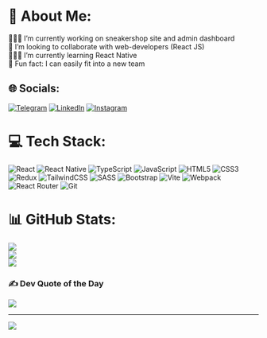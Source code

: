 # 💫 About Me:
👨🏻‍💻 I’m currently working on sneakershop site and admin dashboard <br>
🔎 I’m looking to collaborate with web-developers (React JS) <br>
👨🏼‍🏫 I’m currently learning React Native <br>
📌 Fun fact: I can easily fit into a new team <br>

## 🌐 Socials:
[![Telegram](https://img.shields.io/badge/Telegram-%230077B5.svg?logo=telegram&logoColor=white)](https://t.me/borisov11vosirob)
[![LinkedIn](https://img.shields.io/badge/LinkedIn-%230077B5.svg?logo=linkedin&logoColor=white)](https://linkedin.com/in/sashaborisov) [![Instagram](https://img.shields.io/badge/Instagram-%23E4405F.svg?logo=Instagram&logoColor=white)](https://instagram.com/borisov____) 

# 💻 Tech Stack:
![React](https://img.shields.io/badge/react-%2320232a.svg?style=for-the-badge&logo=react&logoColor=%2361DAFB) ![React Native](https://img.shields.io/badge/react_native-%2320232a.svg?style=for-the-badge&logo=react&logoColor=%2361DAFB) ![TypeScript](https://img.shields.io/badge/typescript-%23007ACC.svg?style=for-the-badge&logo=typescript&logoColor=white) ![JavaScript](https://img.shields.io/badge/javascript-%23323330.svg?style=for-the-badge&logo=javascript&logoColor=%23F7DF1E) ![HTML5](https://img.shields.io/badge/html5-%23E34F26.svg?style=for-the-badge&logo=html5&logoColor=white) ![CSS3](https://img.shields.io/badge/css3-%231572B6.svg?style=for-the-badge&logo=css3&logoColor=white) ![Redux](https://img.shields.io/badge/redux-%23593d88.svg?style=for-the-badge&logo=redux&logoColor=white) ![TailwindCSS](https://img.shields.io/badge/tailwindcss-%2338B2AC.svg?style=for-the-badge&logo=tailwind-css&logoColor=white) ![SASS](https://img.shields.io/badge/SASS-hotpink.svg?style=for-the-badge&logo=SASS&logoColor=white) ![Bootstrap](https://img.shields.io/badge/bootstrap-%238511FA.svg?style=for-the-badge&logo=bootstrap&logoColor=white) ![Vite](https://img.shields.io/badge/vite-%23646CFF.svg?style=for-the-badge&logo=vite&logoColor=white) ![Webpack](https://img.shields.io/badge/webpack-%238DD6F9.svg?style=for-the-badge&logo=webpack&logoColor=black) ![React Router](https://img.shields.io/badge/React_Router-CA4245?style=for-the-badge&logo=react-router&logoColor=white) ![Git](https://img.shields.io/badge/git-%23F05033.svg?style=for-the-badge&logo=git&logoColor=white)
# 📊 GitHub Stats:
![](https://github-readme-stats.vercel.app/api?username=alexborisoff&theme=react&hide_border=false&include_all_commits=true&count_private=true)<br/>
![](https://github-readme-streak-stats.herokuapp.com/?user=alexborisoff&theme=react&hide_border=false)<br/>
![](https://github-readme-stats.vercel.app/api/top-langs/?username=alexborisoff&theme=react&hide_border=false&include_all_commits=true&count_private=true&layout=compact)

### ✍️ Dev Quote of the Day
![](https://quotes-github-readme.vercel.app/api?type=horizontal&theme=radical)

---
[![](https://visitcount.itsvg.in/api?id=alexborisoff&icon=0&color=0)](https://visitcount.itsvg.in)

<!-- Proudly created with GPRM ( https://gprm.itsvg.in ) -->
